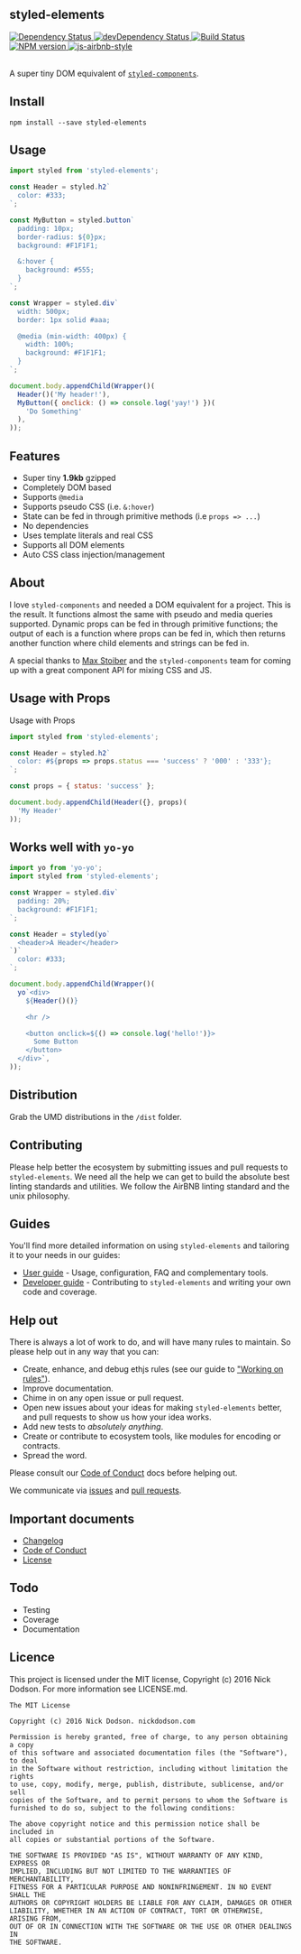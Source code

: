 ## styled-elements

<div>
  <!-- Dependency Status -->
  <a href="https://david-dm.org/ethjs/styled-elements">
    <img src="https://david-dm.org/ethjs/styled-elements.svg"
    alt="Dependency Status" />
  </a>

  <!-- devDependency Status -->
  <a href="https://david-dm.org/ethjs/styled-elements#info=devDependencies">
    <img src="https://david-dm.org/ethjs/styled-elements/dev-status.svg" alt="devDependency Status" />
  </a>

  <!-- Build Status -->
  <a href="https://travis-ci.org/ethjs/styled-elements">
    <img src="https://travis-ci.org/ethjs/styled-elements.svg"
    alt="Build Status" />
  </a>

  <!-- NPM Version -->
  <a href="https://www.npmjs.org/package/styled-elements">
    <img src="http://img.shields.io/npm/v/styled-elements.svg"
    alt="NPM version" />
  </a>

  <!-- Test Coverage
  <a href="https://coveralls.io/r/ethjs/styled-elements">
    <img src="https://coveralls.io/repos/github/ethjs/styled-elements/badge.svg" alt="Test Coverage" />
  </a>
  -->

  <!-- Javascript Style -->
  <a href="http://airbnb.io/javascript/">
    <img src="https://img.shields.io/badge/code%20style-airbnb-brightgreen.svg" alt="js-airbnb-style" />
  </a>
</div>

<br />

A super tiny DOM equivalent of [`styled-components`](https://github.com/styled-components/styled-components).

## Install

```
npm install --save styled-elements
```

## Usage

```js
import styled from 'styled-elements';

const Header = styled.h2`
  color: #333;
`;

const MyButton = styled.button`
  padding: 10px;
  border-radius: ${0}px;
  background: #F1F1F1;

  &:hover {
    background: #555;
  }
`;

const Wrapper = styled.div`
  width: 500px;
  border: 1px solid #aaa;

  @media (min-width: 400px) {
    width: 100%;
    background: #F1F1F1;
  }
`;

document.body.appendChild(Wrapper()(
  Header()('My header!'),
  MyButton({ onclick: () => console.log('yay!') })(
    'Do Something'
  ),
));
```

## Features

  - Super tiny **1.9kb** gzipped
  - Completely DOM based
  - Supports `@media`
  - Supports pseudo CSS (i.e. `&:hover`)
  - State can be fed in through primitive methods (i.e `props => ...`)
  - No dependencies
  - Uses template literals and real CSS
  - Supports all DOM elements
  - Auto CSS class injection/management

## About

I love `styled-components` and needed a DOM equivalent for a project. This is the result. It functions almost the same with pseudo and media queries supported. Dynamic props can be fed in through primitive functions; the output of each is a function where props can be fed in, which then returns another function where child elements and strings can be fed in.

A special thanks to [Max Stoiber](https://twitter.com/mxstbr) and the `styled-components` team for coming up with a great component API for mixing CSS and JS.

## Usage with Props

Usage with Props

```js
import styled from 'styled-elements';

const Header = styled.h2`
  color: #${props => props.status === 'success' ? '000' : '333'};
`;

const props = { status: 'success' };

document.body.appendChild(Header({}, props)(
  'My Header'
));
```

## Works well with `yo-yo`

```js
import yo from 'yo-yo';
import styled from 'styled-elements';

const Wrapper = styled.div`
  padding: 20%;
  background: #F1F1F1;
`;

const Header = styled(yo`
  <header>A Header</header>
`)`
  color: #333;
`;

document.body.appendChild(Wrapper()(
  yo`<div>
    ${Header()()}

    <hr />

    <button onclick=${() => console.log('hello!')}>
      Some Button
    </button>
  </div>`,
));
```

## Distribution

Grab the UMD distributions in the `/dist` folder.

## Contributing

Please help better the ecosystem by submitting issues and pull requests to `styled-elements`. We need all the help we can get to build the absolute best linting standards and utilities. We follow the AirBNB linting standard and the unix philosophy.

## Guides

You'll find more detailed information on using `styled-elements` and tailoring it to your needs in our guides:

- [User guide](docs/user-guide.md) - Usage, configuration, FAQ and complementary tools.
- [Developer guide](docs/developer-guide.md) - Contributing to `styled-elements` and writing your own code and coverage.

## Help out

There is always a lot of work to do, and will have many rules to maintain. So please help out in any way that you can:

- Create, enhance, and debug ethjs rules (see our guide to ["Working on rules"](./github/CONTRIBUTING.md)).
- Improve documentation.
- Chime in on any open issue or pull request.
- Open new issues about your ideas for making `styled-elements` better, and pull requests to show us how your idea works.
- Add new tests to *absolutely anything*.
- Create or contribute to ecosystem tools, like modules for encoding or contracts.
- Spread the word.

Please consult our [Code of Conduct](CODE_OF_CONDUCT.md) docs before helping out.

We communicate via [issues](https://github.com/ethjs/styled-elements/issues) and [pull requests](https://github.com/ethjs/styled-elements/pulls).

## Important documents

- [Changelog](CHANGELOG.md)
- [Code of Conduct](CODE_OF_CONDUCT.md)
- [License](https://raw.githubusercontent.com/ethjs/styled-elements/master/LICENSE)

## Todo

- Testing
- Coverage
- Documentation

## Licence

This project is licensed under the MIT license, Copyright (c) 2016 Nick Dodson. For more information see LICENSE.md.

```
The MIT License

Copyright (c) 2016 Nick Dodson. nickdodson.com

Permission is hereby granted, free of charge, to any person obtaining a copy
of this software and associated documentation files (the "Software"), to deal
in the Software without restriction, including without limitation the rights
to use, copy, modify, merge, publish, distribute, sublicense, and/or sell
copies of the Software, and to permit persons to whom the Software is
furnished to do so, subject to the following conditions:

The above copyright notice and this permission notice shall be included in
all copies or substantial portions of the Software.

THE SOFTWARE IS PROVIDED "AS IS", WITHOUT WARRANTY OF ANY KIND, EXPRESS OR
IMPLIED, INCLUDING BUT NOT LIMITED TO THE WARRANTIES OF MERCHANTABILITY,
FITNESS FOR A PARTICULAR PURPOSE AND NONINFRINGEMENT. IN NO EVENT SHALL THE
AUTHORS OR COPYRIGHT HOLDERS BE LIABLE FOR ANY CLAIM, DAMAGES OR OTHER
LIABILITY, WHETHER IN AN ACTION OF CONTRACT, TORT OR OTHERWISE, ARISING FROM,
OUT OF OR IN CONNECTION WITH THE SOFTWARE OR THE USE OR OTHER DEALINGS IN
THE SOFTWARE.
```
